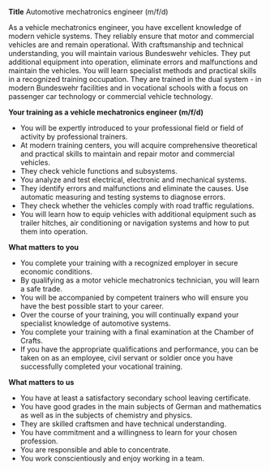 **Title**
Automotive mechatronics engineer (m/f/d)

As a vehicle mechatronics engineer, you have excellent knowledge of modern vehicle systems. They reliably ensure that motor and commercial vehicles are and remain operational.
With craftsmanship and technical understanding, you will maintain various Bundeswehr vehicles. They put additional equipment into operation, eliminate errors and malfunctions and maintain the vehicles. You will learn specialist methods and practical skills in a recognized training occupation. They are trained in the dual system - in modern Bundeswehr facilities and in vocational schools with a focus on passenger car technology or commercial vehicle technology.

**Your training as a vehicle mechatronics engineer (m/f/d)**

-	You will be expertly introduced to your professional field or field of activity by professional trainers.
-	At modern training centers, you will acquire comprehensive theoretical and practical skills to maintain and repair motor and commercial vehicles.
-	They check vehicle functions and subsystems.
-	You analyze and test electrical, electronic and mechanical systems.
-	They identify errors and malfunctions and eliminate the causes. Use automatic measuring and testing systems to diagnose errors.
-	They check whether the vehicles comply with road traffic regulations.
-	You will learn how to equip vehicles with additional equipment such as trailer hitches, air conditioning or navigation systems and how to put them into operation.

**What matters to you**

-	You complete your training with a recognized employer in secure economic conditions.
-	By qualifying as a motor vehicle mechatronics technician, you will learn a safe trade.
-	You will be accompanied by competent trainers who will ensure you have the best possible start to your career.
-	Over the course of your training, you will continually expand your specialist knowledge of automotive systems.
-	You complete your training with a final examination at the Chamber of Crafts.
-	If you have the appropriate qualifications and performance, you can be taken on as an employee, civil servant or soldier once you have successfully completed your vocational training.

**What matters to us**

-	You have at least a satisfactory secondary school leaving certificate.
-	You have good grades in the main subjects of German and mathematics as well as in the subjects of chemistry and physics.
-	They are skilled craftsmen and have technical understanding.
-	You have commitment and a willingness to learn for your chosen profession.
-	You are responsible and able to concentrate.
-	You work conscientiously and enjoy working in a team.
